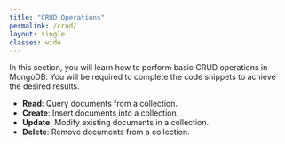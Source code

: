 ```yaml
---
title: "CRUD Operations"
permalink: /crud/
layout: single
classes: wide
---
```


In this section, you will learn how to perform basic CRUD operations in MongoDB. You will be required to complete the code snippets to achieve the desired results.

- **Read**: Query documents from a collection.
- **Create**: Insert documents into a collection.
- **Update**: Modify existing documents in a collection.
- **Delete**: Remove documents from a collection.


